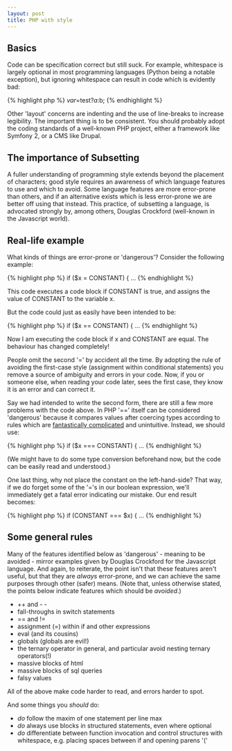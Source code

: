 ```yaml
---
layout: post
title: PHP with style
---
```


Basics
-------------

Code  can be specification correct but still suck. For example, whitespace is largely optional in most programming languages (Python being a notable exception), but ignoring whitespace can result in code which is evidently bad:

{% highlight php %}
$var=$test?$a:$b;
{% endhighlight %}

Other 'layout' concerns are indenting and the use of line-breaks to increase legibility. The important thing is to be consistent. You should probably adopt the coding standards of a well-known PHP project, either a framework like Symfony 2, or a CMS like Drupal.

The importance of Subsetting
----------------------------

A fuller understanding of programming style extends beyond the placement of characters; good style requires an awareness of which language features to use and which to avoid. Some language features are more error-prone than others, and if an alternative exists which is less error-prone we are better off using that instead. This practice, of subsetting a language, is advocated strongly by, among others, Douglas Crockford (well-known in the Javascript world). 

Real-life example
-----------------

What kinds of things are error-prone or 'dangerous'? Consider the following example:

{% highlight php %}
if ($x = CONSTANT) { ...
{% endhighlight %}

This code executes a code block if CONSTANT is true, and assigns the value of CONSTANT to the variable x.

But the code could just as easily have been intended to be:

{% highlight php %}
if ($x == CONSTANT) { ...
{% endhighlight %}

Now I am executing the code block if x and CONSTANT are equal. The behaviour has changed completely!

People omit the second '=' by accident all the time. By adopting the rule of avoiding the first-case style (assignment within conditional statements) you remove a source of ambiguity and errors in your code. Now, if you or someone else, when reading your code later, sees the first case, they know it is an error and can correct it.

Say we had intended to write the second form, there are still a few more problems with the code above. In PHP '==' itself can be considered 'dangerous' because it compares values after coercing types according to rules which are [fantastically complicated](http://www.php.net/manual/en/types.comparisons.php) and unintuitive. Instead, we should use:

{% highlight php %}
if ($x === CONSTANT) { ...
{% endhighlight %}

(We might have to do some type conversion beforehand now, but the code can be easily read and understood.)

One last thing, why not place the constant on the left-hand-side? That way, if we do forget some of the '='s in our boolean expression, we'll immediately get a fatal error indicating our mistake. Our end result becomes:

{% highlight php %}
if (CONSTANT === $x) { ...
{% endhighlight %}

Some general rules
------------------

Many of the features identified below as 'dangerous' - meaning to be avoided - mirror examples given by Douglas Crockford for the Javascript language. And again, to reiterate, the point isn't that these features aren't useful, but that they are *always* error-prone, and we can achieve the same purposes through other (safer) means. (Note that, unless otherwise stated, the points below indicate features which should be *avoided*.)

* \+\+ and - -
* fall-throughs in switch statements
* \=\= and \!\=
* assignment (=) within if and other expressions
* eval (and its cousins)
* globals (globals are evil!)
* the ternary operator in general, and particular avoid nesting ternary operators(!)
* massive blocks of html
* massive blocks of sql queries
* falsy values

All of the above make code harder to read, and errors harder to spot.

And some things you *should* do:

* *do* follow the maxim of one statement per line max
* *do* always use blocks in structured statements, even where optional
* *do* differentiate between function invocation and control structures with whitespace, e.g. placing spaces between if and opening parens '('
